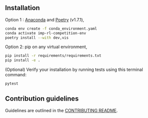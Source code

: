 ## Installation

Option 1 : [Anaconda](https://www.anaconda.com/download#downloads) and [Poetry](https://python-poetry.org/docs/#installation) (v1.7.1),
```bash
conda env create -f conda_environment.yaml
conda activate imp-rl-competition-env
poetry install --with dev,vis
```

Option 2: pip on any virtual environment,
```bash
pip install -r requirements/requirements.txt
pip install -e .
```

(Optional) Verify your installation by running tests using this terminal command:

```bash
pytest
```

## Contribution guidelines
Guidelines are outlined in the [CONTRIBUTING README](CONTRIBUTING.md).
